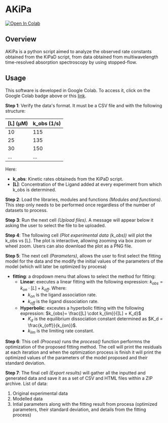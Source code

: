 # AKiPa
[![Open In Colab](https://colab.research.google.com/assets/colab-badge.svg)](https://colab.research.google.com/github/unizar-flav/AKiPa/blob/master/AkiPa.ipynb)

## Overview
AKiPa is a python script aimed to analyze the observed rate constants obtained from the KiPaD script, from data obtained from multiwavelength time-resolved absorption spectroscopy by using stopped-flow.

## Usage
This software is developed in Google Colab. To access it, click on the Google Colab badge above or this [link](https://colab.research.google.com/github/unizar-flav/AKiPa/blob/master/AkiPa.ipynb).

**Step 1**: Verify the data's format. It must be a CSV file and with the following structure:

| [L] (μM) | k_obs (1/s)|
|---|---|
|10|115|
|25|135|
|30|150|
|...|...|

Here:
* **k_obs**: Kinetic rates obtaineds from the KiPaD script.
* **[L]**: Concentration of the Ligand added at every experiment from which k_obs is determined.

**Step 2**: Load the libraries, modules and functions *(Modules and functions)*. This step only needs to be performed once regardless of the number of datasets to process.

**Step 3**: Run the next cell *(Upload files)*. A message will appear below it asking the user to select the file to be uploaded.

**Step 4**: The following cell *(Plot experimental data (k_obs))* will plot the k_obs vs [L]. The plot is interactive, allowing zooming via box zoom or wheel zoom. Users can also download the plot as a PNG file.

**Step 5**: The next cell *(Parameters)*, allows the user to first select the fitting model for the data and the modify the initial values of the parameters of the model (which will later be optimized by procesa)
- **fitting**: a dropdown menu that allows to select the method for fitting:
    - **Linear**: executes a linear fitting with the following expression: $k_{obs}= k_{on}\cdot [L] + k_{off}$. Where:
      -  $k_{on}$ is the ligand association rate.
      -  $k_{off}$ is the ligand dissociation rate.
    - **Hyperbolic**: exceutes a hyperbolic fitting with the following expression: $k_{obs}= \frac{[L] \cdot k_{lim}}{[L] + K_d}$
      -  $K_d$ is the equilibrium dissociation constant determined as $K_d = \frac{k_{off}}{k_{on}}$.
      -  $k_{lim}$ is the limiting rate constant.

**Step 6**: This cell *(Procesa)* runs the *procesa()* function performns the optimization of the proposed fitting method. The cell will print the residuals at each iteration and when the optimization process is finish it will print the optimized values of the parameters of the model proposed and their standard deviation.

**Step 7**:  The final cell *(Export results)* will gather all the inputted and generated data and save it as a set of CSV and HTML files within a ZIP archive. List of data:
1. Original experimental data
2. Modelled data
3. Intial parameters along with the fitting result from procesa (optimized parameters, their standard deviation, and details from the fitting process)

